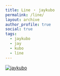 ```yaml
---
title: Line ・ jaykubo
permalink: /line/
layout: archive
author_profile: true
social: true
tags:
  - jaykubo
  - jay
  - kubo
  - line
---
```

[![jaykubo](https://raw.githubusercontent.com/jaykubo/www/master/assets/images/line.jpg)](https://raw.githubusercontent.com/jaykubo/www/master/assets/images/line.jpg)